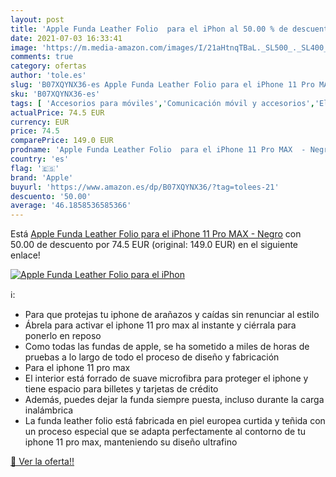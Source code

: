 ```yaml
---
layout: post
title: 'Apple Funda Leather Folio  para el iPhon al 50.00 % de descuento'
date: 2021-07-03 16:33:41
image: 'https://m.media-amazon.com/images/I/21aHtnqTBaL._SL500_._SL400_.jpg'
comments: true
category: ofertas
author: 'tole.es'
slug: 'B07XQYNX36-es Apple Funda Leather Folio para el iPhone 11 Pro MAX - Negro'
sku: 'B07XQYNX36-es'
tags: [ 'Accesorios para móviles','Comunicación móvil y accesorios','Electrónica','Fundas cartucheras para móviles','Fundas y carcasas para teléfonos móviles','apple','iphone', ]
actualPrice: 74.5 EUR
currency: EUR
price: 74.5
comparePrice: 149.0 EUR
prodname: 'Apple Funda Leather Folio  para el iPhone 11 Pro MAX  - Negro'
country: 'es'
flag: '🇪🇸'
brand: 'Apple'
buyurl: 'https://www.amazon.es/dp/B07XQYNX36/?tag=tolees-21'
descuento: '50.00'
average: '46.1858536585366'
---
```


Está [Apple Funda Leather Folio  para el iPhone 11 Pro MAX  - Negro](https://www.amazon.es/dp/B07XQYNX36/?tag=tolees-21) con 50.00 de descuento por 74.5 EUR (original: 149.0 EUR) en el siguiente enlace!

[![Apple Funda Leather Folio  para el iPhon](https://m.media-amazon.com/images/I/21aHtnqTBaL._SL500_._SL400_.jpg)](https://www.amazon.es/dp/B07XQYNX36/?tag=tolees-21)

ℹ️:

- Para que protejas tu iphone de arañazos y caídas sin renunciar al estilo
- Ábrela para activar el iphone 11 pro max al instante y ciérrala para ponerlo en reposo
- Como todas las fundas de apple, se ha sometido a miles de horas de pruebas a lo largo de todo el proceso de diseño y fabricación
- Para el iphone 11 pro max
- El interior está forrado de suave microfibra para proteger el iphone y tiene espacio para billetes y tarjetas de crédito
- Además, puedes dejar la funda siempre puesta, incluso durante la carga inalámbrica
- La funda leather folio está fabricada en piel europea curtida y teñida con un proceso especial que se adapta perfectamente al contorno de tu iphone 11 pro max, manteniendo su diseño ultrafino

[🛒 Ver la oferta!!](https://www.amazon.es/dp/B07XQYNX36/?tag=tolees-21)

